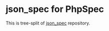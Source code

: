 json_spec for PhpSpec
========================================

This is tree-split of [json_spec](https://github.com/fesor/json_spec) repository.
